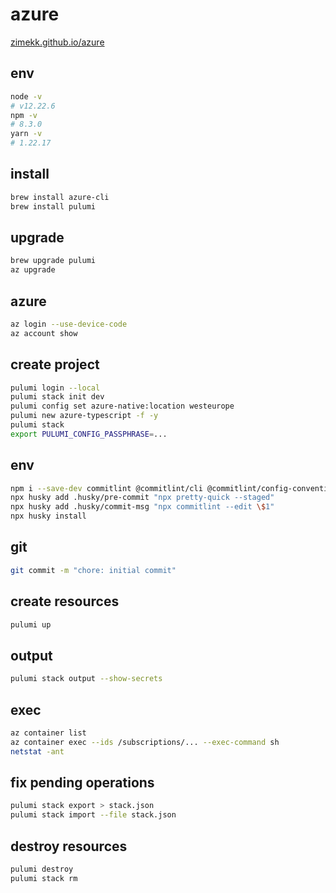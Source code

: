 # azure

[zimekk.github.io/azure](https://zimekk.github.io/azure)

## env

```sh
node -v
# v12.22.6
npm -v
# 8.3.0
yarn -v
# 1.22.17
```

## install

```sh
brew install azure-cli
brew install pulumi
```

## upgrade

```sh
brew upgrade pulumi
az upgrade
```

## azure

```sh
az login --use-device-code
az account show
```

## create project

```sh
pulumi login --local
pulumi stack init dev
pulumi config set azure-native:location westeurope
pulumi new azure-typescript -f -y
pulumi stack
export PULUMI_CONFIG_PASSPHRASE=...
```

## env

```sh
npm i --save-dev commitlint @commitlint/cli @commitlint/config-conventional husky prettier pretty-quick
npx husky add .husky/pre-commit "npx pretty-quick --staged"
npx husky add .husky/commit-msg "npx commitlint --edit \$1"
npx husky install
```

## git

```sh
git commit -m "chore: initial commit"
```

## create resources

```sh
pulumi up
```

## output

```sh
pulumi stack output --show-secrets
```

## exec

```sh
az container list
az container exec --ids /subscriptions/... --exec-command sh
netstat -ant
```

## fix pending operations

```sh
pulumi stack export > stack.json
pulumi stack import --file stack.json
```

## destroy resources

```sh
pulumi destroy
pulumi stack rm
```
